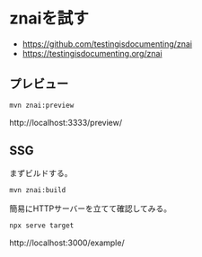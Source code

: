 # znaiを試す

- https://github.com/testingisdocumenting/znai
- https://testingisdocumenting.org/znai

## プレビュー

```sh
mvn znai:preview
```

http://localhost:3333/preview/

## SSG

まずビルドする。

```sh
mvn znai:build
```

簡易にHTTPサーバーを立てて確認してみる。

```sh
npx serve target
```

http://localhost:3000/example/

